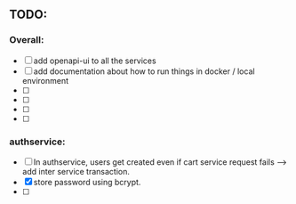 ## TODO:
### Overall:
- [ ] add openapi-ui to all the services
- [ ] add documentation about how to run things in docker / local environment
- [ ] 
- [ ] 
- [ ] 
- [ ] 
### authservice:
- [ ] In authservice, users get created even if cart service request fails --> add inter service transaction.
- [x] store password using bcrypt.
- [ ] 




